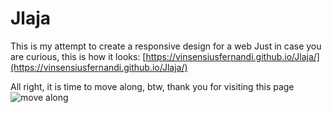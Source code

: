 # Jlaja
This is my attempt to create a responsive design for a web
Just in case you are curious, this is how it looks: [https://vinsensiusfernandi.github.io/Jlaja/](https://vinsensiusfernandi.github.io/Jlaja/)

All right, it is time to move along, btw, thank you for visiting this page
![move along](https://i.chzbgr.com/full/2832443648/h6A3A1D8F/)
